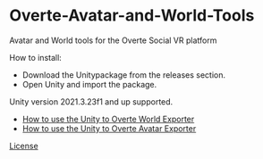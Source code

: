 # Overte-Avatar-and-World-Tools
Avatar and World tools for the Overte Social VR platform

How to install:

* Download the Unitypackage from the releases section.
* Open Unity and import the package.

Unity version 2021.3.23f1 and up supported. 

* [How to use the Unity to Overte World Exporter](https://github.com/HeadClot/overte-avatar-and-world-tools/blob/main/Documentation/Overte%20World%20Tools%20Readme)
* [How to use the Unity to Overte Avatar Exporter](https://github.com/HeadClot/overte-avatar-and-world-tools/blob/main/Documentation/Overte%20Avatar%20Tools%20Readme)

[License](https://github.com/HeadClot/Overte-Avatar-and-World-Tools/blob/main/LICENSE)


